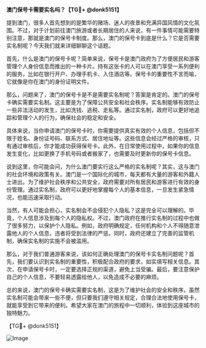 **澳门保号卡需要实名吗？【TG💪+ @donk5151】**

提到澳门，很多人首先想到的是繁华的赌场、迷人的夜景和充满异国风情的文化氛围。不过，对于计划前往澳门旅游或者长期居住的人来说，有一件事情可能需要特别注意，那就是澳门的保号卡制度。那么，澳门的保号卡到底是什么？它是否需要实名制呢？今天我们就来详细聊聊这个话题。

首先，什么是澳门的保号卡呢？简单来说，保号卡是澳门政府为了方便居民和游客管理个人身份信息而推出的一种卡片。持有这张卡的人可以在澳门享受一系列便利的服务，比如在银行开户、办理手机卡、入住酒店等。保号卡的重要性不言而喻，它就像是你在澳门的身份证明文件。

那么，问题来了，澳门的保号卡是不是需要实名制呢？答案是肯定的。澳门的保号卡确实需要实名制。这主要是为了保障公共安全和社会秩序。实名制能够有效防止一些非法活动的发生，比如洗钱、逃税、走私等。通过实名制，政府可以更好地追踪和管理个人的行为，确保社会的稳定和安全。

具体来说，当你申请澳门的保号卡时，你需要提供真实有效的个人信息，包括但不限于姓名、身份证号码、联系方式、居住地址等。这些信息会经过严格的审核，只有通过审核后，你才能成功获得保号卡。此外，在日常使用过程中，如果你的信息发生变化，比如更换了手机号码或者搬家了，也需要及时更新你的保号卡信息。

说到这里，你可能会问，为什么澳门要实行这么严格的实名制呢？其实，这与澳门的社会环境和政策有关。澳门是一个国际化的城市，每天都有大量的游客和外籍人士进出。为了维护社会秩序和公共安全，政府需要对所有居民和游客进行有效的身份管理。通过实名制，政府可以更好地掌握每个人的基本信息，一旦发生紧急情况，也能迅速采取行动。

当然，有人可能会担心，实名制会不会侵犯个人隐私？这是完全可以理解的。毕竟，个人信息涉及到每个人的隐私权。不过，澳门政府在推行实名制的过程中也做了很多努力，以保护个人隐私。例如，政府明确规定，任何机构和个人不得随意泄露他人的个人信息，违者将受到法律的严惩。同时，政府还建立了完善的监管机制，确保实名制的实施不会被滥用。

那么，对于我们普通游客来说，该如何正确处理澳门的保号卡实名制问题呢？首先，我们要认识到实名制的重要性，积极配合政府的要求，如实填写相关信息。其次，在申请保号卡时，一定要选择正规的渠道，避免上当受骗。最后，要注意保护自己的个人信息，不要轻易透露给他人，以免造成不必要的麻烦。

总的来说，澳门的保号卡确实需要实名制，这是为了维护社会的安全和秩序。虽然实名制可能会带来一些不便，但只要我们遵守相关规定，合理合法地使用保号卡，就能享受到它带来的便利。希望大家在澳门的旅程中一切顺利，体验到这座城市的独特魅力。

【TG💪+ @donk5151】

![Image](https://i.postimg.cc/rwNCRYN7/Snipaste-2025-04-30-17-27-05.png)